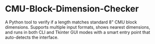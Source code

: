 # CMU-Block-Dimension-Checker
A Python tool to verify if a length matches standard 8" CMU block dimensions. Supports multiple input formats, shows nearest dimensions, and runs in both CLI and Tkinter GUI modes with a smart entry point that auto-detects the interface.
